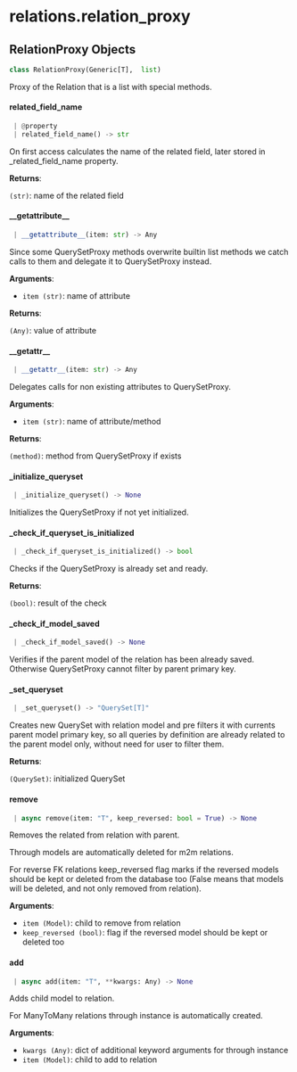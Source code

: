 <a name="relations.relation_proxy"></a>
# relations.relation\_proxy

<a name="relations.relation_proxy.RelationProxy"></a>
## RelationProxy Objects

```python
class RelationProxy(Generic[T],  list)
```

Proxy of the Relation that is a list with special methods.

<a name="relations.relation_proxy.RelationProxy.related_field_name"></a>
#### related\_field\_name

```python
 | @property
 | related_field_name() -> str
```

On first access calculates the name of the related field, later stored in
_related_field_name property.

**Returns**:

`(str)`: name of the related field

<a name="relations.relation_proxy.RelationProxy.__getattribute__"></a>
#### \_\_getattribute\_\_

```python
 | __getattribute__(item: str) -> Any
```

Since some QuerySetProxy methods overwrite builtin list methods we
catch calls to them and delegate it to QuerySetProxy instead.

**Arguments**:

- `item (str)`: name of attribute

**Returns**:

`(Any)`: value of attribute

<a name="relations.relation_proxy.RelationProxy.__getattr__"></a>
#### \_\_getattr\_\_

```python
 | __getattr__(item: str) -> Any
```

Delegates calls for non existing attributes to QuerySetProxy.

**Arguments**:

- `item (str)`: name of attribute/method

**Returns**:

`(method)`: method from QuerySetProxy if exists

<a name="relations.relation_proxy.RelationProxy._initialize_queryset"></a>
#### \_initialize\_queryset

```python
 | _initialize_queryset() -> None
```

Initializes the QuerySetProxy if not yet initialized.

<a name="relations.relation_proxy.RelationProxy._check_if_queryset_is_initialized"></a>
#### \_check\_if\_queryset\_is\_initialized

```python
 | _check_if_queryset_is_initialized() -> bool
```

Checks if the QuerySetProxy is already set and ready.

**Returns**:

`(bool)`: result of the check

<a name="relations.relation_proxy.RelationProxy._check_if_model_saved"></a>
#### \_check\_if\_model\_saved

```python
 | _check_if_model_saved() -> None
```

Verifies if the parent model of the relation has been already saved.
Otherwise QuerySetProxy cannot filter by parent primary key.

<a name="relations.relation_proxy.RelationProxy._set_queryset"></a>
#### \_set\_queryset

```python
 | _set_queryset() -> "QuerySet[T]"
```

Creates new QuerySet with relation model and pre filters it with currents
parent model primary key, so all queries by definition are already related
to the parent model only, without need for user to filter them.

**Returns**:

`(QuerySet)`: initialized QuerySet

<a name="relations.relation_proxy.RelationProxy.remove"></a>
#### remove

```python
 | async remove(item: "T", keep_reversed: bool = True) -> None
```

Removes the related from relation with parent.

Through models are automatically deleted for m2m relations.

For reverse FK relations keep_reversed flag marks if the reversed models
should be kept or deleted from the database too (False means that models
will be deleted, and not only removed from relation).

**Arguments**:

- `item (Model)`: child to remove from relation
- `keep_reversed (bool)`: flag if the reversed model should be kept or deleted too

<a name="relations.relation_proxy.RelationProxy.add"></a>
#### add

```python
 | async add(item: "T", **kwargs: Any) -> None
```

Adds child model to relation.

For ManyToMany relations through instance is automatically created.

**Arguments**:

- `kwargs (Any)`: dict of additional keyword arguments for through instance
- `item (Model)`: child to add to relation

